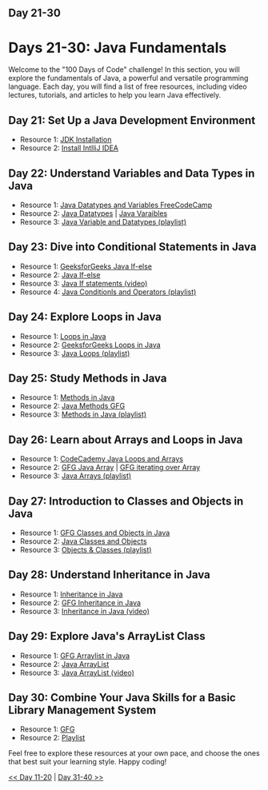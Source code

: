
## Day 21-30

# Days 21-30: Java Fundamentals

Welcome to the "100 Days of Code" challenge! In this section, you will explore the fundamentals of Java, a powerful and versatile programming language. Each day, you will find a list of free resources, including video lectures, tutorials, and articles to help you learn Java effectively.

## Day 21: Set Up a Java Development Environment

- Resource 1: [JDK Installation](https://docs.oracle.com/en/java/javase/17/install/overview-jdk-installation.html#GUID-8677A77F-231A-40F7-98B9-1FD0B48C346A)
- Resource 2: [Install IntlliJ IDEA](https://www.jetbrains.com/idea/download/?section=windows)


## Day 22: Understand Variables and Data Types in Java

- Resource 1: [Java Datatypes and Variables FreeCodeCamp](https://www.freecodecamp.org/news/java-data-types-and-variables/)
- Resource 2: [Java Datatypes](https://www.javatpoint.com/java-data-types)  | [Java Varaibles](https://www.javatpoint.com/java-variables)
- Resource 3: [Java Variable and Datatypes (playlist)](https://youtube.com/playlist?list=PLBlnK6fEyqRiMGiru-3BHfz7k7F-2ys3V&si=gncPh8xnybKO9s8I)

## Day 23: Dive into Conditional Statements in Java

- Resource 1: [GeeksforGeeks Java If-else](https://www.geeksforgeeks.org/java-if-else-statement-with-examples/)
- Resource 2: [Java If-else](https://www.javatpoint.com/java-if-else)
- Resource 3: [Java If statements (video)](https://youtu.be/MY03bt_0JQI?si=w9OTu2bjw5n9DM1M)
- Resource 4: [Java Conditionls and Operators (playlist)](https://www.youtube.com/playlist?list=PLBlnK6fEyqRjvfJZwWN0kAQg_UbTJwo1R)

## Day 24: Explore Loops in Java

- Resource 1: [Loops in Java](https://www.javatpoint.com/java-for-loop)
- Resource 2: [GeeksforGeeks Loops in Java](https://www.geeksforgeeks.org/loops-in-java/)
- Resource 3: [Java Loops (playlist)](https://www.youtube.com/playlist?list=PLBlnK6fEyqRg6C59rGqy0Yt1jJAdhWMUz)

## Day 25: Study Methods in Java

- Resource 1: [Methods in Java](https://www.javatpoint.com/method-in-java)
- Resource 2: [Java Methods GFG](https://www.geeksforgeeks.org/methods-in-java/)
- Resource 3: [Methods in Java (playlist)](https://www.youtube.com/playlist?list=PLBlnK6fEyqRgvHDr09vkJStdmH1CWKq89)

## Day 26: Learn about Arrays and Loops in Java

- Resource 1: [CodeCademy Java Loops and Arrays](https://www.codecademy.com/learn/learn-java-loops-and-arrays)
- Resource 2: [GFG Java Array](https://www.geeksforgeeks.org/arrays-in-java/) | [GFG iterating over Array](https://www.geeksforgeeks.org/iterating-arrays-java/)
- Resource 3: [Java Arrays (playlist)](https://www.youtube.com/playlist?list=PLBlnK6fEyqRiraym3T703apTvEZLaSVtJ)

## Day 27: Introduction to Classes and Objects in Java

- Resource 1: [GFG Classes and Objects in Java](https://www.geeksforgeeks.org/classes-objects-java/)
- Resource 2: [Java Classes and Objects](https://docs.oracle.com/javase/tutorial/java/javaOO/index.html)
- Resource 3: [Objects & Classes (playlist)](https://www.youtube.com/playlist?list=PLBlnK6fEyqRiwWLbSXKFtdGV8OVqr9dZr)

## Day 28: Understand Inheritance in Java

- Resource 1: [Inheritance in Java](https://www.javatpoint.com/inheritance-in-java)
- Resource 2: [GFG Inheritance in Java](https://www.geeksforgeeks.org/inheritance-in-java/)
- Resource 3: [Inheritance in Java (video)](https://youtu.be/kfZkCT9J2Q4?si=wOR5oJjzL61M1RWU)

## Day 29: Explore Java's ArrayList Class

- Resource 1: [GFG Arraylist in Java](https://www.geeksforgeeks.org/arraylist-in-java/)
- Resource 2: [Java ArrayList](https://www.javatpoint.com/java-arraylist)
- Resource 3: [Java ArrayList (video)](https://youtu.be/1nRj4ALuw7A?si=l8OFx5W1nnjKBbfE)

## Day 30: Combine Your Java Skills for a Basic Library Management System

- Resource 1: [GFG](https://www.geeksforgeeks.org/library-management-system-using-switch-statement-in-java/)
- Resource 2: [Playlist](https://www.youtube.com/playlist?list=PLdRq0mbeEBmwUyZNJsmkBjQeIneme6HCz)

Feel free to explore these resources at your own pace, and choose the ones that best suit your learning style. Happy coding!

[<< Day 11-20](../Day_11-20/Day_11-20.md) | [Day 31-40 >>](../Day_31-40/Day_31-40.md)